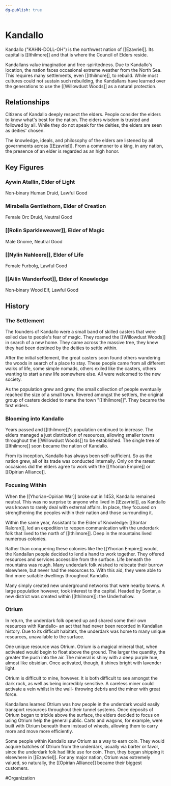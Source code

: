 ```yaml
---
dg-publish: true
---
```


# Kandallo
Kandallo ("KAHN-DOLL-OH") is the northwest nation of [[Ezavriel]]. Its capital is [[Ithilmore]] and that is where the Council of Elders reside.

Kandallans value imagination and free-spiritedness. Due to Kandallo's location, the nation faces occasional extreme weather from the North Sea. This requires many settlements, even [[Ithilmore]], to rebuild. While most cultures could not sustain such rebuilding, the Kandallans have learned over the generations to use the [[Willowdust Woods]] as a natural protection. 

## Relationships
Citizens of Kandallo deeply respect the elders. People consider the elders to know what's best for the nation. The eiders wisdom is trusted and followed by all. While they do not speak for the deities, the elders are seen as deities' chosen.

The knowledge, ideals, and philosophy of the elders are listened by all governments across [[Ezavriel]]. From a commoner to a king, in any nation, the presence of an elder is regarded as an high honor.  

## Key Figures
### Aywin Atallin, Elder of Light
Non-binary Human Druid, Lawful Good

### Mirabella Gentlethorn, Elder of Creation
Female Orc Druid, Neutral Good

### [[Rolin Sparkleweaver]], Elder of Magic
Male Gnome, Neutral Good

### [[Nylin Nahleere]], Elder of Life
Female Furbolg, Lawful Good

### [[Ailin Wanderfoot]], Elder of Knowledge
Non-binary Wood Elf, Lawful Good

## History
### The Settlement 
The founders of Kandallo were a small band of skilled casters that were exiled due to people's fear of magic. They roamed the [[Willowdust Woods]] in search of a new home. They came across the massive tree, they knew they had been destined by the deities to settle within. 

After the initial settlement, the great casters soon found others wandering the woods in search of a place to stay. These people came from all different walks of life, some simple nomads, others exiled like the casters, others wanting to start a new life somewhere else. All were welcomed to the new society. 

As the population grew and grew, the small collection of people eventually reached the size of a small town. Revered amongst the settlers, the original group of casters decided to name the town "[[Ithilmore]]". They became the first elders. 

### Blooming into Kandallo
Years passed and [[Ithilmore]]'s population continued to increase. The elders managed a just distribution of resources, allowing smaller towns throughout the [[Willowdust Woods]] to be established. The single tree of [[Ithilmore]] soon became the nation of Kandallo. 

From its inception, Kandallo has always been self-sufficient. So as the nation grew, all of its trade was conducted internally. Only on the rarest occasions did the elders agree to work with the [[Yhorian Empire]] or [[Opirian Alliance]]. 

### Focusing Within 
When the [[Yhorian-Opirian War]] broke out in 1453, Kandallo remained neutral. This was no surprise to anyone who lived in [[Ezavriel]], as Kandallo was known to rarely deal with external affairs. In place, they focused on strengthening the peoples within their nation and those surrounding it. 

Within the same year, Assistant to the Elder of Knowledge: [[Sontar Raloran]], led an expedition to reopen communication with the underdark folk that lived to the north of [[Ithilmore]]. Deep in the mountains lived numerous colonies. 

Rather than conquering these colonies like the [[Yhorian Empire]] would, the Kandallan people decided to lend a hand to work together. They offered resources and services accessible from the surface. Life beneath the mountains was rough. Many underdark folk wished to relocate their burrow elsewhere, but never had the resources to. With this aid, they were able to find more suitable dwellings throughout Kandallo. 

Many simply created new underground networks that were nearby towns. A large population however, took interest to the capital. Headed by Sontar, a new district was created within [[Ithilmore]]: the Underhallow. 

### Otrium
In return, the underdark folk opened up and shared some their own resources with Kandallo- an act that had never been recorded in Kandallan history. Due to its difficult habitats, the underdark was home to many unique resources, unavailable to the surface. 

One unique resource was Otrium. Otrium is a magical mineral that, when activated would begin to float above the ground. The larger the quantity, the greater the push into the air. The mineral is shiny with a deep purple hue, almost like obsidian. Once activated, though, it shines bright with lavender light. 

Otrium is difficult to mine, however. It is both difficult to see amongst the dark rock, as well as being incredibly sensitive. A careless miner could  activate a vein whilst in the wall- throwing debris and the miner with great force.   

Kandallans learned Otrium was how people in the underdark would easily transport resources throughout their tunnel systems. Once deposits of Otrium began to trickle above the surface, the elders decided to focus on using Otrium help the general public. Carts and wagons, for example, were built with Otrium beneath them instead of wheels, allowing them to carry more and move more efficiently. 

Some people within Kandallo saw Otrium as a way to earn coin. They would acquire batches of Otrium from the underdark, usually via barter or favor, since the underdark folk had little use for coin. Then, they began shipping it elsewhere in [[Ezavriel]]. For any major nation, Otrium was extremely valued, so naturally, the [[Opirian Alliance]] became their biggest customers. 

#Organization